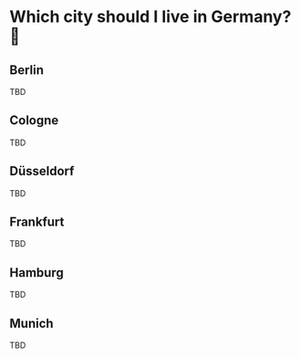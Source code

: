 # Which city should I live in Germany? 🤔

## Berlin

TBD

## Cologne

TBD

## Düsseldorf

TBD

## Frankfurt

TBD

## Hamburg

TBD

## Munich

TBD
